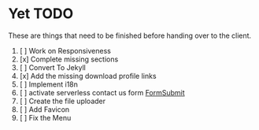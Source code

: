 # Yet TODO

These are things that need to be finished before handing over to the client.

1. [ ] Work on Responsiveness
2. [x] Complete missing sections
3. [ ] Convert To Jekyll
4. [x] Add the missing download profile links
5. [ ] Implement i18n
6. [ ] activate serverless contact us form [FormSubmit](https://formsubmit.co/)
7. [ ] Create the file uploader
8. [ ] Add Favicon
9. [ ] Fix the Menu
